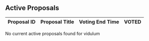 ## Active Proposals

| Proposal ID | Proposal Title | Voting End Time | VOTED |
|-------------|----------------|-----------------|-------|
 
No current active proposals found for vidulum
